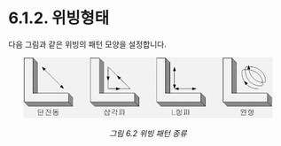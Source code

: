﻿# 6.1.2. 위빙형태 

다음 그림과 같은 위빙의 패턴 모양을 설정합니다. 

 
<p align="center">
 <img src="../../images/6_2.png" width=450></img>
 <em><p align="center">그림 6.2 위빙 패턴 종류</p></em>
</p>

